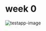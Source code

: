 # week 0

![testapp-image](<https://www.github.com/skully-coder/IECSE-App-Winter-Project-20/tree/yashwanth-paladugu/task%200%2Ftestapp%20image.jpeg>)